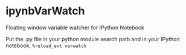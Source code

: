 # ipynbVarWatch
Floating window variable watcher for IPython Notebook

Put the .py file in your python module search path and in your IPython notebook,
```%reload_ext varwatch```

